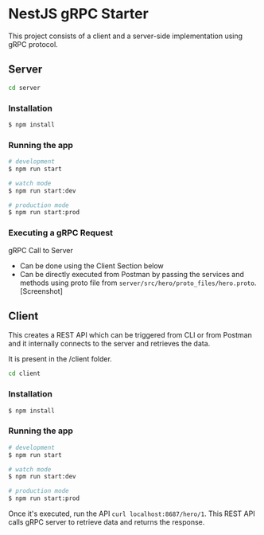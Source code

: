 # NestJS gRPC Starter

This project consists of a client and a server-side implementation using gRPC protocol.

## Server

```bash
cd server
```

### Installation

```bash
$ npm install
```

### Running the app

```bash
# development
$ npm run start

# watch mode
$ npm run start:dev

# production mode
$ npm run start:prod
```

### Executing a gRPC Request

gRPC Call to Server

- Can be done using the Client Section below
- Can be directly executed from Postman by passing the services and methods using proto file from `server/src/hero/proto_files/hero.proto`. [Screenshot]

## Client

This creates a REST API which can be triggered from CLI or from Postman and it internally connects to the server and retrieves the data.

It is present in the /client folder.

```bash
cd client
```

### Installation

```bash
$ npm install
```

### Running the app

```bash
# development
$ npm run start

# watch mode
$ npm run start:dev

# production mode
$ npm run start:prod
```

Once it's executed, run the API `curl localhost:8687/hero/1`.
This REST API calls gRPC server to retrieve data and returns the response.
